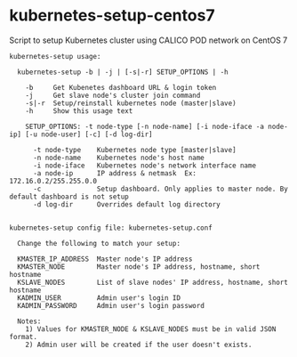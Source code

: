 # kubernetes-setup-centos7
Script to setup Kubernetes cluster using CALICO POD network on CentOS 7 


    kubernetes-setup usage:
         
      kubernetes-setup -b | -j | [-s|-r] SETUP_OPTIONS | -h
         
        -b     Get Kubenetes dashboard URL & login token
        -j     Get slave node's cluster join command
        -s|-r  Setup/reinstall kubernetes node (master|slave)
        -h     Show this usage text
         
        SETUP_OPTIONS: -t node-type [-n node-name] [-i node-iface -a node-ip] [-u node-user] [-c] [-d log-dir]
         
          -t node-type    Kubernetes node type [master|slave]
          -n node-name    Kubernetes node's host name
          -i node-iface   Kubernetes node's network interface name
          -a node-ip      IP address & netmask  Ex:  172.16.0.2/255.255.0.0
          -c              Setup dashboard. Only applies to master node. By default dashboard is not setup
          -d log-dir      Overrides default log directory 
         

    kubernetes-setup config file: kubernetes-setup.conf
         
      Change the following to match your setup:

      KMASTER_IP_ADDRESS  Master node's IP address
      KMASTER_NODE        Master node's IP address, hostname, short hostname
      KSLAVE_NODES        List of slave nodes' IP address, hostname, short hostname
      KADMIN_USER         Admin user's login ID
      KADMIN_PASSWORD     Admin user's login password

      Notes: 
        1) Values for KMASTER_NODE & KSLAVE_NODES must be in valid JSON format.
        2) Admin user will be created if the user doesn't exists.
 
